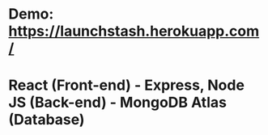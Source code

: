# Demo: https://launchstash.herokuapp.com/

# React (Front-end) - Express, Node JS (Back-end) - MongoDB Atlas (Database)

